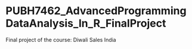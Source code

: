 # PUBH7462_AdvancedProgrammingDataAnalysis_In_R_FinalProject
Final project of the course: Diwali Sales India
